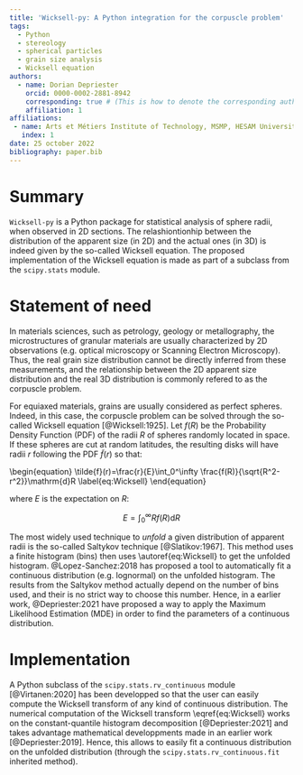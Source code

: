 ```yaml
---
title: 'Wicksell-py: A Python integration for the corpuscle problem'
tags:
  - Python
  - stereology
  - spherical particles
  - grain size analysis
  - Wicksell equation
authors:
  - name: Dorian Depriester
    orcid: 0000-0002-2881-8942
    corresponding: true # (This is how to denote the corresponding author)    
    affiliation: 1
affiliations:
 - name: Arts et Métiers Institute of Technology, MSMP, HESAM Université, F-13617 Aix-en-Provence, France
   index: 1
date: 25 october 2022
bibliography: paper.bib
--- 
```


# Summary
`Wicksell-py` is a Python package for statistical analysis of sphere radii, when observed in 2D sections. The relashiontionhip between the distribution of the apparent
size (in 2D) and the actual ones (in 3D) is indeed given by the so-called Wicksell equation. The proposed implementation of the Wicksell equation is made as part of a 
subclass from the `scipy.stats` module.

# Statement of need
In materials sciences, such as petrology, geology or metallography, the microstructures of granular materials are usually characterized by 2D observations (e.g. optical
microscopy or Scanning Electron Microscopy). Thus, the real grain size distribution cannot be directly inferred from these measurements, and the relationship between the
2D apparent size distribution and the real 3D distribution is commonly refered to as the corpuscle problem. 

For equiaxed materials, grains are usually considered as perfect spheres. Indeed, in this case, the corpuscle problem can be solved through the so-called Wicksell
equation [@Wicksell:1925]. Let $f(R)$ be the Probability Density Function (PDF) of the radii $R$ of spheres randomly located in space. If these spheres are cut at random latitudes, 
the resulting disks will have radii $r$ following the PDF $\tilde{f}(r)$ so that:

\begin{equation}
\tilde{f}(r)=\frac{r}{E}\int_0^\infty \frac{f(R)}{\sqrt{R^2-r^2}}\mathrm{d}R
\label{eq:Wicksell}
\end{equation}

where $E$ is the expectation on $R$:

$$E=\int_0^\infty Rf(R)\mathrm{d}R$$

The most widely used technique to *unfold* a given distribution of apparent radii is the so-called Saltykov technique [@Slatikov:1967]. This method uses a finite histogram (bins) then uses \autoref{eq:Wicksell} to get the unfolded histogram. @Lopez-Sanchez:2018 has proposed a tool to automatically fit a continuous distribution (e.g. lognormal) on the unfolded histogram. The results from the Saltykov method actually depend on the number of bins used, and their is no strict way to choose this number. Hence, in a earlier work, @Depriester:2021 have proposed a way to apply the Maximum Likelihood Estimation (MDE) in order to find the parameters of a continuous distribution.

# Implementation
A Python subclass of the `scipy.stats.rv_continuous` module [@Virtanen:2020] has been developped so that the user can easily compute the Wicksell transform of any kind of continuous distribution. The numerical computation of the Wicksell transform \eqref{eq:Wicksell} works on the constant-quantile histogram decomposition [@Depriester:2021] and takes advantage mathematical developpments made in an earlier work [@Depriester:2019]. Hence, this allows to easily fit a continuous distribution on the unfolded distribution (through the `scipy.stats.rv_continuous.fit` inherited method).
